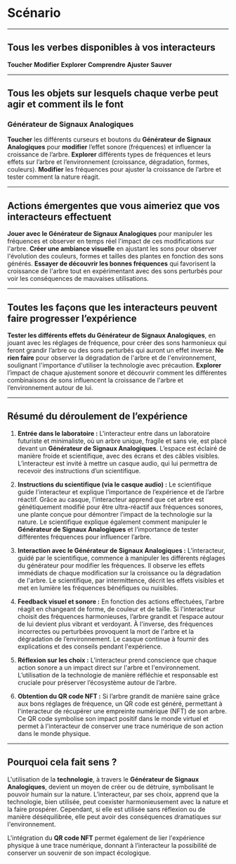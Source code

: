 # Scénario

<!-- Ici mettre tous les documents et références concernant la scéanrisation de l'expérience   -->

---

## **Tous les verbes disponibles à vos interacteurs**

 **Toucher**
 **Modifier**
 **Explorer**
**Comprendre**
 **Ajuster**
 **Sauver**

---

## **Tous les objets sur lesquels chaque verbe peut agir et comment ils le font**

### **Générateur de Signaux Analogiques**
 **Toucher** les différents curseurs et boutons du **Générateur de Signaux Analogiques** pour **modifier** l’effet sonore (fréquences) et influencer la croissance de l’arbre.
 **Explorer** différents types de fréquences et leurs effets sur l’arbre et l’environnement (croissance, dégradation, formes, couleurs).
 **Modifier** les fréquences pour ajuster la croissance de l’arbre et tester comment la nature réagit.


---

## **Actions émergentes que vous aimeriez que vos interacteurs effectuent**

 **Jouer avec le Générateur de Signaux Analogiques** pour manipuler les fréquences et observer en temps réel l'impact de ces modifications sur l'arbre.
 **Créer une ambiance visuelle** en ajustant les sons pour observer l'évolution des couleurs, formes et tailles des plantes en fonction des sons générés.
**Essayer de découvrir les bonnes fréquences** qui favorisent la croissance de l'arbre tout en expérimentant avec des sons perturbés pour voir les conséquences de mauvaises utilisations.

---

## **Toutes les façons que les interacteurs peuvent faire progresser l’expérience**

 **Tester les différents effets du Générateur de Signaux Analogiques**, en jouant avec les réglages de fréquence, pour créer des sons harmonieux qui feront grandir l’arbre ou des sons perturbés qui auront un effet inverse.
 **Ne rien faire** pour observer la dégradation de l'arbre et de l'environnement, soulignant l'importance d'utiliser la technologie avec précaution.
 **Explorer** l’impact de chaque ajustement sonore et découvrir comment les différentes combinaisons de sons influencent la croissance de l'arbre et l’environnement autour de lui.

---

## **Résumé du déroulement de l’expérience**

1. **Entrée dans le laboratoire :** L'interacteur entre dans un laboratoire futuriste et minimaliste, où un arbre unique, fragile et sans vie, est placé devant un **Générateur de Signaux Analogiques**. L’espace est éclairé de manière froide et scientifique, avec des écrans et des câbles visibles. L’interacteur est invité à mettre un casque audio, qui lui permettra de recevoir des instructions d’un scientifique.

2. **Instructions du scientifique (via le casque audio) :** Le scientifique guide l'interacteur et explique l’importance de l’expérience et de l’arbre réactif. Grâce au casque, l’interacteur apprend que cet arbre est génétiquement modifié pour être ultra-réactif aux fréquences sonores, une plante conçue pour démontrer l’impact de la technologie sur la nature. Le scientifique explique également comment manipuler le **Générateur de Signaux Analogiques** et l’importance de tester différentes fréquences pour influencer l’arbre.

3. **Interaction avec le Générateur de Signaux Analogiques :** L’interacteur, guidé par le scientifique, commence à manipuler les différents réglages du générateur pour modifier les fréquences. Il observe les effets immédiats de chaque modification sur la croissance ou la dégradation de l'arbre. Le scientifique, par intermittence, décrit les effets visibles et met en lumière les fréquences bénéfiques ou nuisibles.

4. **Feedback visuel et sonore :** En fonction des actions effectuées, l'arbre réagit en changeant de forme, de couleur et de taille. Si l'interacteur choisit des fréquences harmonieuses, l’arbre grandit et l’espace autour de lui devient plus vibrant et verdoyant. À l'inverse, des fréquences incorrectes ou perturbées provoquent la mort de l'arbre et la dégradation de l’environnement. Le casque continue à fournir des explications et des conseils pendant l'expérience.

5. **Réflexion sur les choix :** L’interacteur prend conscience que chaque action sonore a un impact direct sur l'arbre et l'environnement. L’utilisation de la technologie de manière réfléchie et responsable est cruciale pour préserver l’écosystème autour de l’arbre.

6. **Obtention du QR code NFT :** Si l’arbre grandit de manière saine grâce aux bons réglages de fréquence, un QR code est généré, permettant à l'interacteur de récupérer une empreinte numérique (NFT) de son arbre. Ce QR code symbolise son impact positif dans le monde virtuel et permet à l'interacteur de conserver une trace numérique de son action dans le monde physique.


---

## **Pourquoi cela fait sens ?**

L'utilisation de la **technologie**, à travers le **Générateur de Signaux Analogiques**, devient un moyen de créer ou de détruire, symbolisant le pouvoir humain sur la nature. L’interacteur, par ses choix, apprend que la technologie, bien utilisée, peut coexister harmonieusement avec la nature et la faire prospérer. Cependant, si elle est utilisée sans réflexion ou de manière déséquilibrée, elle peut avoir des conséquences dramatiques sur l'environnement.

L'intégration du **QR code NFT** permet également de lier l'expérience physique à une trace numérique, donnant à l’interacteur la possibilité de conserver un souvenir de son impact écologique.









